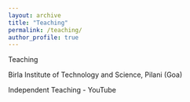 ```yaml
---
layout: archive
title: "Teaching"
permalink: /teaching/
author_profile: true
---
```


Teaching 

Birla Institute of Technology and Science, Pilani (Goa)




Independent Teaching - YouTube


